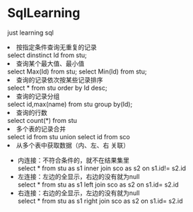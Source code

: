 # SqlLearning
just learning sql

<li>按指定条件查询无重复的记录</li>
select dinstinct Id from stu;
<li>查询某个最大值、最小值</li>
select Max(Id) from stu;
select Min(Id) from stu;
<li>查询的记录依次按某些记录排序</li>
select * from stu order by Id desc;
<li>查询的记录分组</li>
select id,max(name) from stu group by(Id);
<li>查询的行数</li>
select count(*) from stu
<li>多个表的记录合并</li>
select id from stu 
union
select id from sco
<li>从多个表中获取数据（内、左、右 关联）</li>
<ul>
<li>内连接：不符合条件的，就不在结果集里</li>
select * from stu as s1 inner join  sco as s2 on s1.id!= s2.id
<li>
左连接：左边的全显示，右边的没有就为null</li>
select * from stu as s1 left join  sco as s2 on s1.id= s2.id
<li>右连接：右边的全显示，左边的没有就为null</li>
select * from stu as s1 right join  sco as s2 on s1.id= s2.id
<ul>





